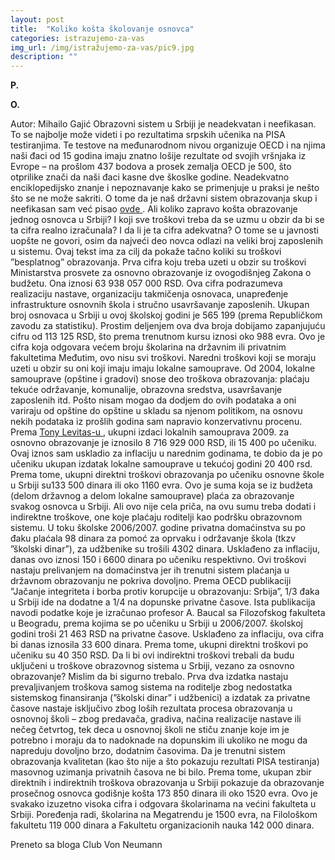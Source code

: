 ```yaml
---
layout: post
title:  "Koliko košta školovanje osnovca"
categories: istrazujemo-za-vas
img_url: /img/istražujemo-za-vas/pic9.jpg
description: ""
---
```


**P.**



**O.**

Autor: Mihailo Gajić
Obrazovni sistem u Srbiji je neadekvatan i neefikasan. To se najbolje može videti i po rezultatima srpskih učenika na PISA testiranjima. Te testove na međunarodnom nivou organizuje OECD i na njima naši đaci od 15 godina imaju znatno lošije rezultate od svojih vršnjaka iz Evrope – na prošlom 437 bodova a prosek zemalja OECD je 500, što otprilike znači da naši đaci kasne dve škoslke godine. Neadekvatno enciklopedijsko znanje i nepoznavanje kako se primenjuje u praksi je nešto što se ne može sakriti. O tome da je naš državni sistem obrazovanja skup i neefikasan sam već pisao <a href="http://www.kontrolor.rs/analize/ko-nam-krade-po-dve-skolske-godine"> ovde </a>.
Ali koliko zapravo košta obrazovanje jednog osnovca u Srbiji? I koji sve troškovi treba da se uzmu u obzir da bi se ta cifra realno izračunala? I da li je ta cifra adekvatna? O tome se u javnosti uopšte ne govori, osim da najveći deo novca odlazi na veliki broj zaposlenih u sistemu. Ovaj tekst ima za cilj da pokaže tačno koliki su troškovi ”besplatnog” obrazovanja.
Prva cifra koju treba uzeti u obzir su troškovi Ministarstva prosvete za osnovno obrazovanje iz ovogodišnjeg Zakona o budžetu. Ona iznosi 63 938 057 000 RSD. Ova cifra podrazumeva realizaciju nastave, organizaciju takmičenja osnovaca, unapređenje infrastrukture osnovnih škola i stručno usavršavanje zaposlenih. Ukupan broj osnovaca u Srbiji u ovoj školskoj godini je 565 199 (prema Republičkom zavodu za statistiku). Prostim deljenjem ova dva broja dobijamo zapanjujuću cifru od 113 125 RSD, što prema trenutnom kursu iznosi oko 988 evra. Ovo je cifra koja odgovara većem broju školarina na državnim ili privatnim fakultetima Međutim, ovo nisu svi troškovi.
Naredni troškovi koji se moraju uzeti u obzir su oni koji imaju imaju lokalne samouprave. Od 2004, lokalne samouprave (opštine i gradovi) snose deo troškova obrazovanja: plaćaju tekuće održavanje, komunalije, obrazovna sredstva, usavršavanje zaposlenih itd. Pošto nisam mogao da dodjem do ovih podataka a oni variraju od opštine do opštine u skladu sa njenom politikom, na osnovu nekih podataka iz prošlih godina sam napravio konzervativnu procenu. Prema <a href="http://www.urban.org/research/publication/effects-suspension-serbias-law-local-government-finance-revenue-and-expenditure-behavior-local-governments-2007-2009"> Tony Levitas-u </a>, ukupni izdaci lokalnih samouprava 2009. za osnovno obrazovanje je iznosilo 8 716 929 000 RSD, ili 15 400 po učeniku. Ovaj iznos sam uskladio za inflaciju u narednim godinama, te dobio da je po učeniku ukupan izdatak lokalne samouprave u tekućoj godini 20 400 rsd.
Prema tome, ukupni direktni troškovi obrazovanja po učeniku osnovne škole u Srbiji su133 500 dinara ili oko 1160 evra. Ovo je suma koja se iz budžeta (delom državnog a delom lokalne samouprave) plaća za obrazovanje svakog osnovca u Srbiji. Ali ovo nije cela priča, na ovu sumu treba dodati i indirektne troškove, one koje plaćaju roditelji kao podršku obrazovnom sistemu.
U toku školske 2006/2007. godine privatna domaćinstva su po đaku plaćala 98 dinara za pomoć za oprvaku i održavanje škola (tkzv ”školski dinar”), za udžbenike su trošili 4302 dinara. Usklađeno za inflaciju, danas ovo iznosi 150 i 6600 dinara po učeniku respektivno. Ovi troškovi nastaju prelivanjem na domaćinstva jer ih trenutni sistem plaćanja u državnom obrazovanju ne pokriva dovoljno.
Prema OECD publikaciji ”Jačanje integriteta i borba protiv korupcije u obrazovanju: Srbija”, 1/3 đaka u Srbiji ide na dodatne a 1/4 na dopunske privatne časove. Ista publikacija navodi podatke koje je izračunao profesor A. Baucal sa Filozofskog fakulteta u Beogradu, prema kojima se po učeniku u Srbiji u 2006/2007. školskoj godini troši 21 463 RSD na privatne časove. Usklađeno za inflaciju, ova cifra bi danas iznosila 33 600 dinara. Prema tome, ukupni direktni troškovi po učeniku su 40 350 RSD. Da li bi ovi indirektni troškovi trebali da budu uključeni u troškove obrazovnog sistema u Srbiji, vezano za osnovno obrazovanje? Mislim da bi sigurno trebalo. Prva dva izdatka nastaju prevaljivanjem troškova samog sistema na roditelje zbog nedostatka sistemskog finansiranja (”školski dinar” i udžbenici) a izdatak za privatne časove nastaje isključivo zbog loših rezultata procesa obrazovanja u osnovnoj školi – zbog predavača, gradiva, načina realizacije nastave ili nečeg četvrtog, tek deca u osnovnoj školi ne stiču znanje koje im je potrebno i moraju da to nadoknade na dopunskim ili ukoliko ne mogu da napreduju dovoljno brzo, dodatnim časovima. Da je trenutni sistem obrazovanja kvalitetan (kao što nije a što pokazuju rezultati PISA testiranja) masovnog uzimanja privatnih časova ne bi bilo.
Prema tome, ukupan zbir direktnih i indirektnih troškova obrazovanja u Srbiji pokazuje da obrazovanje prosečnog osnovca godišnje košta 173 850 dinara ili oko 1520 evra. Ovo je svakako izuzetno visoka cifra i odgovara školarinama na većini fakulteta u Srbiji. Poređenja radi, školarina na Megatrendu je 1500 evra, na Filološkom fakultetu 119 000 dinara a Fakultetu organizacionih nauka 142 000 dinara.
 
Preneto sa bloga Club Von Neumann
